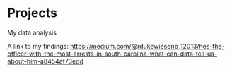 # Projects
My data analysis


A link to my findings: https://medium.com/@rdukewiesenb_12013/hes-the-officer-with-the-most-arrests-in-south-carolina-what-can-data-tell-us-about-him-a8454af73edd

